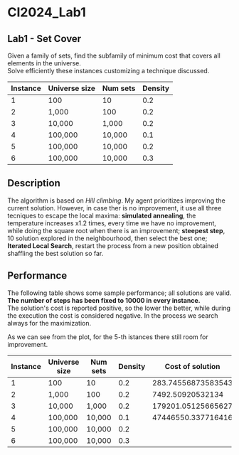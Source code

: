 # CI2024_Lab1
## Lab1 - Set Cover
Given a family of sets, find the subfamily of minimum cost that covers all elements in the universe.\
Solve efficiently these instances customizing a technique discussed.

| Instance | Universe size | Num sets | Density |
|----------|---------------|----------|---------|
| 1        | 100           | 10       | 0.2     |
| 2        | 1,000         | 100      | 0.2     |
| 3        | 10,000        | 1,000    | 0.2     |
| 4        | 100,000       | 10,000   | 0.1     |
| 5        | 100,000       | 10,000   | 0.2     |
| 6        | 100,000       | 10,000   | 0.3     |

## Description 
The algorithm is based on *Hill climbing*. My agent prioritizes improving the current solution. However, in case ther is no improvement, it use all three tecniques to escape the local maxima: **simulated annealing**,  the temperature increases x1.2 times, every time we have no improvement, while doing the square root when there is an improvement; **steepest step**, 10 solution explored in the neighbourhood, then select the best one; **Iterated Local Search**, restart the process from a new position obtained shaffling the best solution so far.

## Performance
The following table shows some sample performance; all solutions are valid. **The number of steps has been fixed to 10000 in every instance.** \
The solution's cost is reported positive, so the lower the better, while during the execution the cost is considered negative. In the process we search always for the maximization.

As we can see from the plot, for the 5-th istances there still room for improvement.

| Instance | Universe size | Num sets | Density |  Cost of solution |
|----------|---------------|----------|---------|----------|
| 1        | 100           | 10       | 0.2     |   283.74556873583543   |
| 2        | 1,000         | 100      | 0.2     |   7492.50920532134    |
| 3        | 10,000        | 1,000    | 0.2     |   179201.05125665627    | 
| 4        | 100,000       | 10,000   | 0.1     |    47446550.337716416      | 
| 5        | 100,000       | 10,000   | 0.2     |          | 
| 6        | 100,000       | 10,000   | 0.3     |          | 